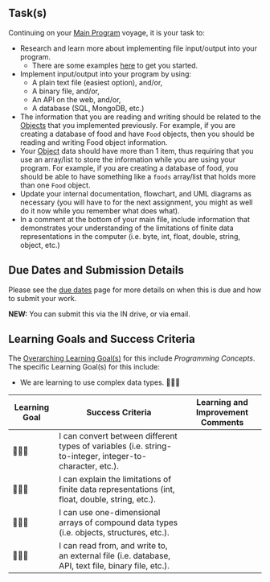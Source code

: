 ## Task(s)

Continuing on your [Main Program](./Main-Program) voyage, it is your task to:
* Research and learn more about implementing file input/output into your program.  
  * There are some examples [here](https://github.com/mrseidel-classes/ICS4U/tree/master/examples/files) to get you started.
* Implement input/output into your program by using:
  * A plain text file (easiest option), and/or,
  * A binary file, and/or,
  * An API on the web, and/or,
  * A database (SQL, MongoDB, etc.)
* The information that you are reading and writing should be related to the [Objects](./Objects) that you implemented previously.  For example, if you are creating a database of food and have ```Food``` objects, then you should be reading and writing Food object information.
* Your [Object](./Objects) data should have more than 1 item, thus requiring that you use an array/list to store the information while you are using your program.  For example, if you are creating a database of food, you should be able to have something like a ```foods``` array/list that holds more than one ```Food``` object.
* Update your internal documentation, flowchart, and UML diagrams as necessary (you will have to for the next assignment, you might as well do it now while you remember what does what).
* In a comment at the bottom of your main file, include information that demonstrates your understanding of the limitations of finite data representations in the computer (i.e. byte, int, float, double, string, object, etc.)

## Due Dates and Submission Details

Please see the [due dates](./Due-Dates-and-Submission-Details) page for more details on when this is due and how to submit your work.

**NEW:** You can submit this via the IN drive, or via email.

## Learning Goals and Success Criteria

The [Overarching Learning Goal(s)](./images/ICS4U.jpg) for this include _Programming Concepts_.
The specific Learning Goal(s) for this include:
  * We are learning to use complex data types. &#x1F4D8;&#x1F4D8;&#x1F4D8;

| Learning Goal | Success Criteria | Learning and Improvement Comments |
| ------------- | ---------------- | --------------------------------- |
| &#x1F4D8;&#x1F4D8;&#x1F4D8; | I can convert between different types of variables (i.e. string-to-integer, integer-to-character, etc.). | |
| &#x1F4D8;&#x1F4D8;&#x1F4D8; | I can explain the limitations of finite data representations (int, float, double, string, etc.). | |
| &#x1F4D8;&#x1F4D8;&#x1F4D8; | I can use one-dimensional arrays of compound data types (i.e. objects, structures, etc.). | |
| &#x1F4D8;&#x1F4D8;&#x1F4D8; | I can read from, and write to, an external file (i.e. database, API, text file, binary file, etc.). | |

